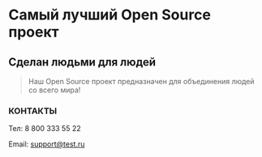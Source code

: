 # Самый лучший Open Source проект

## Сделан людьми для людей

> Наш Open Source проект предназначен для объединения людей со всего мира!

### КОНТАКТЫ
Тел: 8 800 333 55 22

Email: support@test.ru
